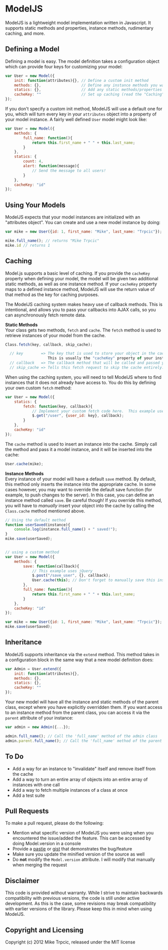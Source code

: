 # ModelJS
ModelJS is a lightweight model implementation written in Javascript.  It supports static methods and
properties, instance methods, rudimentary caching, and more.

## Defining a Model

Defining a model is easy.  The model definition takes a configuration object which can provide
four keys for customizing your model:

```javascript
var User = new Model({
    init: function(attributes){}, // Define a custom init method
    methods: {},                  // Define any instance methods you want
    statics: {},                  // Add any static methods/properties you want
    cacheKey: ""                  // Set up caching (read the "Caching" section below)
});
```
If you don't specify a custom init method, ModelJS will use a default one for you, which will turn every
key in your `attributes` object into a property of your model instance. A fairly well defined `User` model
might look like:

```javascript
var User = new Model({
    methods: {
        full_name: function(){
            return this.first_name + " " + this.last_name;
        }
    },
    statics: {
        count: 4,
        alert: function(message){
            // Send the message to all users!
        }
    },
    cacheKey: "id"
});
```
## Using Your Models

ModelJS expects that your model instances are initialized with an "attributes object".  You can create and 
use a new model instance by doing:

```javascript
var mike = new User({id: 1, first_name: "Mike", last_name: "Trpcic"});

mike.full_name(); // returns "Mike Trpcic"
mike.id // returns 1
```

## Caching

Model.js supports a basic level of caching. If you provide the `cacheKey` property when defining your model,
the model will be given two additional static methods, as well as one instance method.  If your `cacheKey`
property maps to a defined instance method, ModelJS will use the return value of that method as the key for
caching purposes.

The ModelJS caching system makes heavy use of callback methods.  This is intentional, and allows you to pass
your callbacks into AJAX calls, so you can asynchronously fetch remote data.

**Static Methods**  
Your class gets two methods, `fetch` and `cache`.  The `fetch` method is used to retrieve instances of your
model from the cache.
```javascript
Class.fetch(key, callback, skip_cache);

  // key        => The key that is used to store your object in the cache.
                   This is usually the "cacheKey" property of your instance.
  // callback   => The callback method that will be called and passed your found instance.
  // skip_cache => Tells this fetch request to skip the cache entirely.
```

When using the caching system, you will need to tell ModelJS where to find instances that it does not already
have access to.  You do this by defining your own custom `fetch` method:

```javascript
var User = new Model({
    statics: {
        fetch: function(key, callback){
            // Implement your custom fetch code here.  This example uses jQuery.
            $.get("/user", {user_id: key}, callback);
        }
    },
    cacheKey: "id"
});
```

The `cache` method is used to insert an instance into the cache.  Simply call the method and pass it a model
instance, and it will be inserted into the cache:

```javascript
User.cache(mike);
```

**Instance Methods**  
Every instance of your model will have a default `save` method.  By default, this method only inserts the instance
into the appropriate cache.  In some cases however, you may want to override the default save function (for example,
to push changes to the server).  In this case, you can define an instance method called `save`.  Be careful though!
If you override this method, you will have to _manually_ insert your object into the cache by calling the `Class.cache`
method mentioned above.

```javascript
// Using the default method
function userSaved(instance){
    console.log(instance.full_name() + " saved!");
}
mike.save(userSaved);


// using a custom method
var User = new Model({
    methods: {
        save: function(callback){
            // This example uses jQuery
            $.post("/save_user", {}, callback);
            User.cache(this); // Don't forget to manually save this instance to the cache!
        },
        full_name: function(){
            return this.first_name + " " + this.last_name;
        }
    },
    cacheKey: "id"
});

var mike = new User({id: 1, first_name: "Mike", last_name: "Trpcic"});
mike.save(userSaved);
```

## Inheritance

ModelJS supports inheritance via the `extend` method.  This method takes in a configuration block in the same
way that a new model definition does:

```javascript
var Admin = User.extend({
    init: function(attributes){},
    methods: {},
    statics: {},
    cacheKey: ""
});
```
Your new model will have all the instance and static methods of the parent class, except where you have explicitly
overridden them.  If you want access to an instance method from the parent class, you can access it via the `parent`
attribute of your instance:

```javascript
var admin = new Admin({...});

admin.full_name(); // Call the 'full_name' method of the admin class
admin.parent.full_name(); // Call the 'full_name' method of the parent class (User, in this case)
```

## To Do

* Add a way for an instance to "invalidate" itself and remove itself from the cache
* Add a way to turn an entire array of objects into an entire array of instances with one call
* Add a way to fetch multiple instances of a class at once
* Add a test suite

## Pull Requests

To make a pull request, please do the following:

* Mention what specific version of ModelJS you were using when you encountered the issue/added the feature. This can be accessed by doing Model.version in a console
* Provide a [pastie](http://pastie.org/) or [gist](https://gist.github.com/) that demonstrates the bug/feature
* Make sure you update the minified version of the source as well
* Do **not** modify the `Model.version` attribute.  I will modify that manually when merging the request

## Disclaimer

This code is provided without warranty.  While I strive to maintain backwards compatibility with previous versions,
the code is still under active development.  As this is the case, some revisions may break compatibility with earlier
versions of the library.  Please keep this in mind when using ModelJS.

## Copyright and Licensing

Copyright (c) 2012 Mike Trpcic, released under the MIT license
